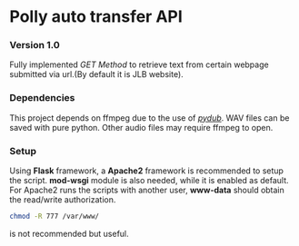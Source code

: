 # Polly auto transfer API

### Version 1.0
Fully implemented *GET Method* to retrieve text from certain webpage submitted via url.(By default it is JLB website).

### Dependencies
This project depends on ffmpeg due to the use of *[pydub](https://github.com/jiaaro/pydub)*. WAV files can be saved with pure python. Other audio files may require ffmpeg to open.

### Setup
Using **Flask** framework, a **Apache2** framework is recommended to setup the script. **mod-wsgi** module is also needed, while it is enabled as default. 
For Apache2 runs the scripts with another user, **www-data** should obtain the read/write authorization.
``` bash
chmod -R 777 /var/www/
```
is not recommended but useful.


